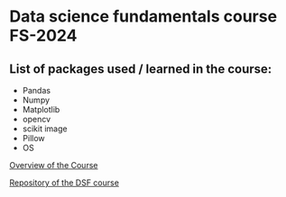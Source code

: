 # Data science fundamentals course FS-2024


## List of packages used / learned in the course:
- Pandas
- Numpy
- Matplotlib
- opencv
- scikit image
- Pillow
- OS

[Overview of the Course](https://docs.google.com/document/d/1vHfwF-Ihm3sPvYmK_yKFziafx4mITzyQAGAUyDzX6a8/edit)

[Repository of the DSF course](https://github.com/sigvehaug/DSF-DCBP)
